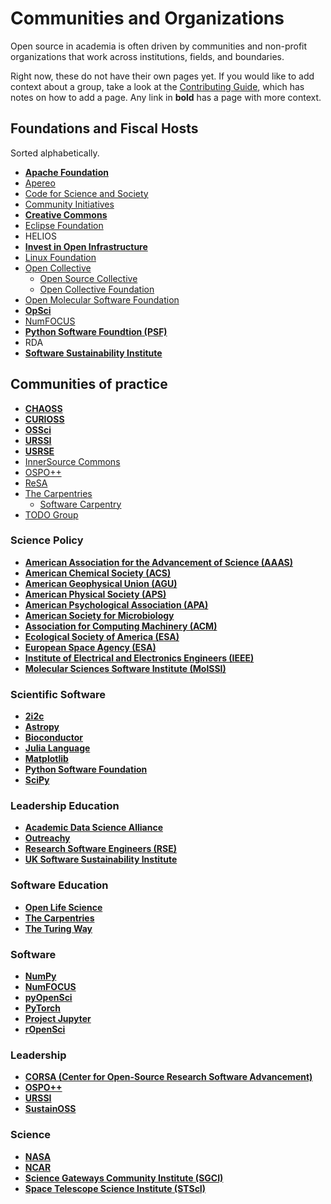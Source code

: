 # Communities and Organizations

Open source in academia is often driven by communities and non-profit organizations that work across institutions, fields, and boundaries.

Right now, these do not have their own pages yet. If you would like to add context about a group, take a look at the [Contributing Guide](https://github.com/sustainers/academic-map/blob/main/contributing.md), which has notes on how to add a page. Any link in **bold** has a page with more context.

## Foundations and Fiscal Hosts

Sorted alphabetically.

- **[Apache Foundation](./apachefoundation.md)**
- [Apereo](https://www.apereo.org/)
- [Code for Science and Society](https://www.codeforsociety.org/)
- [Community Initiatives](https://communityinitiatives.org/)
- **[Creative Commons](./creativecommons.md)**
- [Eclipse Foundation](https://www.eclipse.org/)
- HELIOS
- **[Invest in Open Infrastructure](./invest-in-open-infrastructure.md)**
- [Linux Foundation](https://www.linuxfoundation.org/)
- [Open Collective](https://opencollective.com)
  - [Open Source Collective](https://www.oscollective.org/)
  - [Open Collective Foundation](https://opencollective.com/foundation)
- [Open Molecular Software Foundation](https://omsf.io/)
- **[OpSci](./opsci.md)**
- [NumFOCUS](https://numfocus.org)
- **[Python Software Foundtion (PSF)](./psf.md)**
- RDA
- **[Software Sustainability Institute](./ssi.md)**

## Communities of practice

- **[CHAOSS](./chaoss.md)**
- **[CURIOSS](./curioss.md)**
- **[OSSci](./ossci.md)**
- **[URSSI](./urssi.md)**
- **[USRSE](./usrse.md)**
- [InnerSource Commons](https://innersourcecommons.org/)
- [OSPO++](./ospoplusplus.md)
- [ReSA](https://www.researchsoft.org/about-resa/)
- [The Carpentries](https://carpentries.org)
  - [Software Carpentry](https://software-carpentry.org)
- [TODO Group](https://todogroup.org/)

### Science Policy

- **[American Association for the Advancement of Science (AAAS)](./american-association-for-the-advancement-of-science.md)**
- **[American Chemical Society (ACS)](./american-chemical-society.md)**
- **[American Geophysical Union (AGU)](./american-geophysical-union.md)**
- **[American Physical Society (APS)](./american-physical-society.md)**
- **[American Psychological Association (APA)](./american-psychological-association.md)**
- **[American Society for Microbiology](./american-society-for-microbiology.md)**
- **[Association for Computing Machinery (ACM)](./association-for-computing-machinery.md)**
- **[Ecological Society of America (ESA)](./ecological-society-of-america.md)**
- **[European Space Agency (ESA)](./european-space-agency.md)**
- **[Institute of Electrical and Electronics Engineers (IEEE)](./institute-of-electrical-and-electronics-engineers.md)**
- **[Molecular Sciences Software Institute (MolSSI)](./molecular-sciences-software-institute.md)**

### Scientific Software

- **[2i2c](./2i2c.md)**
- **[Astropy](./astropy.md)**
- **[Bioconductor](./bioconductor.md)**
- **[Julia Language](./julia-language.md)**
- **[Matplotlib](./matplotlib.md)**
- **[Python Software Foundation](./psf.md)**
- **[SciPy](./numfocus.md)**

### Leadership Education

- **[Academic Data Science Alliance](./academic-data-science-alliance.md)**
- **[Outreachy](./outreachy.md)**
- **[Research Software Engineers (RSE)](./research-software-engineers.md)**
- **[UK Software Sustainability Institute](./uk-software-sustainability-institute.md)**


### Software Education

- **[Open Life Science](./open-life-science.md)**
- **[The Carpentries](./the-carpentries.md)**
- **[The Turing Way](./the-turing-way.md)**

### Software

- **[NumPy](./numpy.md)**
- **[NumFOCUS](./numfocus.md)**
- **[pyOpenSci](./pyopensci.md)**
- **[PyTorch](./pytorch.md)**
- **[Project Jupyter](./project-jupyter.md)**
- **[rOpenSci](./ropensci.md)**

### Leadership

- **[CORSA (Center for Open-Source Research Software Advancement)](./corsa.md)**
- **[OSPO++](./ospoplusplus.md)**
- **[URSSI](./urssi.md)**
- **[SustainOSS](./sustainoss.md)**

### Science

- **[NASA](./national-aeronautics-and-space-administration.md)**
- **[NCAR](./university-corp-atmospheric-research.md)**
- **[Science Gateways Community Institute (SGCI)](./science-gateways-community-institute.md)**
- **[Space Telescope Science Institute (STScI)](./space-telescope-science-insitute.md)**
